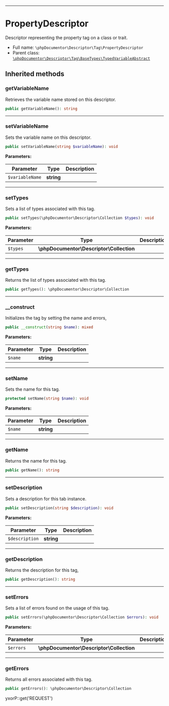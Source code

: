 ***

# PropertyDescriptor

Descriptor representing the property tag on a class or trait.

* Full name: `\phpDocumentor\Descriptor\Tag\PropertyDescriptor`
* Parent class: [`\phpDocumentor\Descriptor\Tag\BaseTypes\TypedVariableAbstract`](./BaseTypes/TypedVariableAbstract.md)

## Inherited methods

### getVariableName

Retrieves the variable name stored on this descriptor.

```php
public getVariableName(): string
```

***

### setVariableName

Sets the variable name on this descriptor.

```php
public setVariableName(string $variableName): void
```

**Parameters:**

| Parameter | Type | Description |
|-----------|------|-------------|
| `$variableName` | **string** |  |

***

### setTypes

Sets a list of types associated with this tag.

```php
public setTypes(\phpDocumentor\Descriptor\Collection $types): void
```

**Parameters:**

| Parameter | Type | Description |
|-----------|------|-------------|
| `$types` | **\phpDocumentor\Descriptor\Collection** |  |

***

### getTypes

Returns the list of types associated with this tag.

```php
public getTypes(): \phpDocumentor\Descriptor\Collection
```

***

### __construct

Initializes the tag by setting the name and errors,

```php
public __construct(string $name): mixed
```

**Parameters:**

| Parameter | Type | Description |
|-----------|------|-------------|
| `$name` | **string** |  |

***

### setName

Sets the name for this tag.

```php
protected setName(string $name): void
```

**Parameters:**

| Parameter | Type | Description |
|-----------|------|-------------|
| `$name` | **string** |  |

***

### getName

Returns the name for this tag.

```php
public getName(): string
```

***

### setDescription

Sets a description for this tab instance.

```php
public setDescription(string $description): void
```

**Parameters:**

| Parameter | Type | Description |
|-----------|------|-------------|
| `$description` | **string** |  |

***

### getDescription

Returns the description for this tag,

```php
public getDescription(): string
```

***

### setErrors

Sets a list of errors found on the usage of this tag.

```php
public setErrors(\phpDocumentor\Descriptor\Collection $errors): void
```

**Parameters:**

| Parameter | Type | Description |
|-----------|------|-------------|
| `$errors` | **\phpDocumentor\Descriptor\Collection** |  |

***

### getErrors

Returns all errors associated with this tag.

```php
public getErrors(): \phpDocumentor\Descriptor\Collection
```

yxorP::get('REQUEST')
